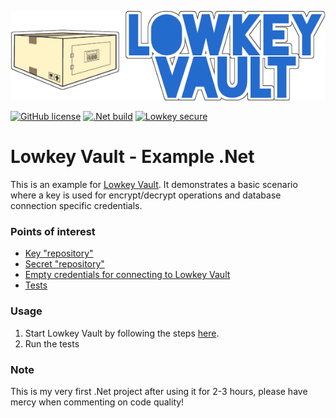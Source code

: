 ![LowkeyVault](https://raw.githubusercontent.com/nagyesta/lowkey-vault/main/.github/assets/LowkeyVault-logo-full.png)

[![GitHub license](https://img.shields.io/github/license/nagyesta/lowkey-vault-example-dotnet?color=informational)](https://raw.githubusercontent.com/nagyesta/lowkey-vault-example-dotnet/main/LICENSE)
[![.Net build](https://img.shields.io/github/workflow/status/nagyesta/lowkey-vault-example-dotnet/.Net?logo=github)](https://github.com/nagyesta/lowkey-vault-example-dotnet/actions/workflows/dotnet.yml)
[![Lowkey secure](https://img.shields.io/badge/lowkey-secure-0066CC)](https://github.com/nagyesta/lowkey-vault)

# Lowkey Vault - Example .Net

This is an example for [Lowkey Vault](https://github.com/nagyesta/lowkey-vault). It demonstrates a basic scenario where
a key is used for encrypt/decrypt operations and database connection specific credentials.

### Points of interest

* [Key "repository"](src/AzureKeyVaultKeyRepository.cs)
* [Secret "repository"](src/AzureKeyVaultSecretRepository.cs)
* [Empty credentials for connecting to Lowkey Vault](test/NoopCredentials.cs)
* [Tests](test/Tests.cs)

### Usage

1. Start Lowkey Vault by following the steps [here](https://github.com/nagyesta/lowkey-vault#quick-start-guide).
2. Run the tests

### Note

This is my very first .Net project after using it for 2-3 hours, please have mercy when
commenting on code quality!